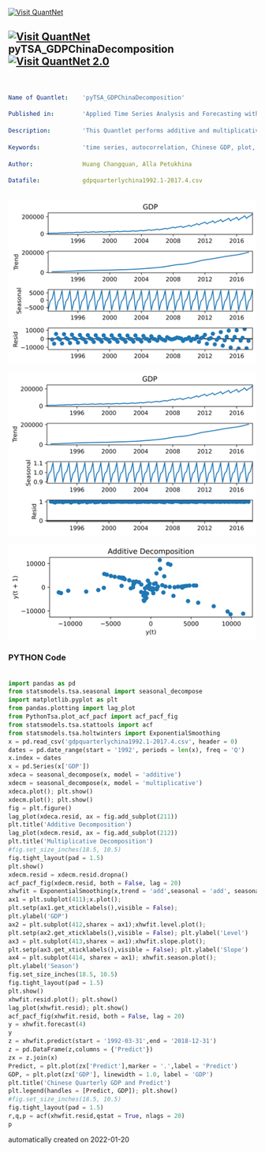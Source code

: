 [<img src="https://github.com/QuantLet/Styleguide-and-FAQ/blob/master/pictures/banner.png" width="888" alt="Visit QuantNet">](http://quantlet.de/)

## [<img src="https://github.com/QuantLet/Styleguide-and-FAQ/blob/master/pictures/qloqo.png" alt="Visit QuantNet">](http://quantlet.de/) **pyTSA_GDPChinaDecomposition** [<img src="https://github.com/QuantLet/Styleguide-and-FAQ/blob/master/pictures/QN2.png" width="60" alt="Visit QuantNet 2.0">](http://quantlet.de/)

```yaml


Name of Quantlet:    'pyTSA_GDPChinaDecomposition'

Published in:        'Applied Time Series Analysis and Forecasting with Python'

Description:         'This Quantlet performs additive and multiplicative decomposition of Chinese quarterly GDP from 1992 to 2017 and  plots results (Figures 2.21-2.23 in the book)'

Keywords:            'time series, autocorrelation, Chinese GDP, plot, visualisation'

Author:              Huang Changquan, Alla Petukhina

Datafile:            gdpquarterlychina1992.1-2017.4.csv



```

![Picture1](pyTSA_GDPChinaDecomposition_fig2-21.png)

![Picture2](pyTSA_GDPChinaDecomposition_fig2-22.png)

![Picture3](pyTSA_GDPChinaDecomposition_fig2-23.png)

### PYTHON Code
```python

import pandas as pd
from statsmodels.tsa.seasonal import seasonal_decompose
import matplotlib.pyplot as plt
from pandas.plotting import lag_plot
from PythonTsa.plot_acf_pacf import acf_pacf_fig
from statsmodels.tsa.stattools import acf
from statsmodels.tsa.holtwinters import ExponentialSmoothing
x = pd.read_csv('gdpquarterlychina1992.1-2017.4.csv', header = 0) 
dates = pd.date_range(start = '1992', periods = len(x), freq = 'Q')
x.index = dates
x = pd.Series(x['GDP'])
xdeca = seasonal_decompose(x, model = 'additive')
xdecm = seasonal_decompose(x, model = 'multiplicative')
xdeca.plot(); plt.show()
xdecm.plot(); plt.show()
fig = plt.figure()
lag_plot(xdeca.resid, ax = fig.add_subplot(211))
plt.title('Additive Decomposition')
lag_plot(xdecm.resid, ax = fig.add_subplot(212))
plt.title('Multiplicative Decomposition')
#fig.set_size_inches(18.5, 10.5)
fig.tight_layout(pad = 1.5)
plt.show()
xdecm.resid = xdecm.resid.dropna()
acf_pacf_fig(xdecm.resid, both = False, lag = 20)
xhwfit = ExponentialSmoothing(x,trend = 'add',seasonal = 'add', seasonal_periods = 4).fit()
ax1 = plt.subplot(411);x.plot();
plt.setp(ax1.get_xticklabels(),visible = False); 
plt.ylabel('GDP')
ax2 = plt.subplot(412,sharex = ax1);xhwfit.level.plot();
plt.setp(ax2.get_xticklabels(),visible = False); plt.ylabel('Level')
ax3 = plt.subplot(413,sharex = ax1);xhwfit.slope.plot();
plt.setp(ax3.get_xticklabels(),visible = False); plt.ylabel('Slope')
ax4 = plt.subplot(414, sharex = ax1); xhwfit.season.plot();
plt.ylabel('Season') 
fig.set_size_inches(18.5, 10.5)
fig.tight_layout(pad = 1.5)
plt.show()
xhwfit.resid.plot(); plt.show()
lag_plot(xhwfit.resid); plt.show()
acf_pacf_fig(xhwfit.resid, both = False, lag = 20)
y = xhwfit.forecast(4)
y
z = xhwfit.predict(start = '1992-03-31',end = '2018-12-31')
z = pd.DataFrame(z,columns = {'Predict'})
zx = z.join(x)
Predict, = plt.plot(zx['Predict'],marker = '.',label = 'Predict')
GDP, = plt.plot(zx['GDP'], linewidth = 1.0, label = 'GDP')
plt.title('Chinese Quarterly GDP and Predict')
plt.legend(handles = [Predict, GDP]); plt.show()
#fig.set_size_inches(18.5, 10.5)
fig.tight_layout(pad = 1.5)
r,q,p = acf(xhwfit.resid,qstat = True, nlags = 20)
p
```

automatically created on 2022-01-20
